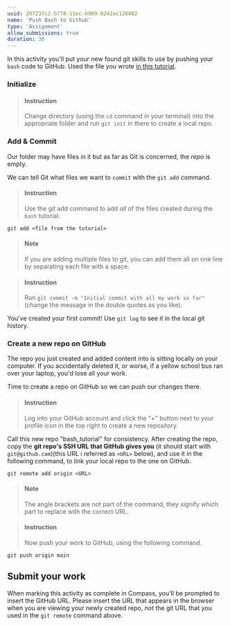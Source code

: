 ```yaml
---
uuid: 207237c2-b778-11ec-b909-0242ac120002
name: 'Push Bash to Github'
type: 'Assignment'
allow_submissions: true
duration: 30
---
```



In this activity you'll put your new found git skills to use by pushing your `bash` code to GitHub. Used the file you wrote [in this tutorial](/17bd6f99-5eb1-4302-bce0-48e1370ee24f).



### Initialize

> #### Instruction
> Change directory (using the `cd` command in your terminal) into the appropriate folder and run `git init` in there to create a local repo.

### Add & Commit

Our folder may have files in it but as far as Git is concerned, the _repo_ is empty.

We can tell Git what files we want to `commit` with the `git add` command.

> #### Instruction
> Use the git add command to add *all* of the files created during the `bash` tutorial.

```terminal
git add <file from the tutorial>
```

> #### Note
> If you are adding multiple files to git, you can add them all on one line by separating each file with a space.


> #### Instruction
> Run `git commit -m "Initial commit with all my work so far"` (change the message in the double quotes as you like).

You've created your first commit! Use `git log` to see it in the local git history.

### Create a new repo on GitHub

The repo you just created and added content into is sitting locally on your computer. If you accidentally deleted it, or worse, if a yellow school bus ran over your laptop, you'd lose all your work.

Time to create a repo on GitHub so we can push our changes there.

> #### Instruction
> Log into your GitHub account and click the "+" button next to your profile icon in the top right to create a new repository.

Call this new repo "bash_tutorial" for consistency. After creating the repo, copy the **git repo's SSH URL that GitHub gives you** (it should start with `git@github.com`)(this URL i referred as `<URL>` below), and use it in the following command, to link your local repo to the one on GitHub.

```terminal
git remote add origin <URL>
```

> #### Note
> The angle brackets are not part of the command, they signify which part to replace with the correct URL.

<div></div>

> #### Instruction
> Now push your work to GitHub, using the following command.

```terminal
git push origin main
```



## Submit your work

When marking this activity as complete in Compass, you'll be prompted to insert the GitHub URL. Please insert the URL that appears in the browser when you are viewing your newly created repo, _not_ the git URL that you used in the `git remote` command above.
